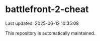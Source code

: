 # battlefront-2-cheat

Last updated: 2025-06-12 10:35:08

This repository is automatically maintained.
